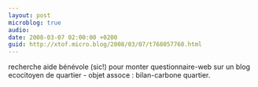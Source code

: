 ```yaml
---
layout: post
microblog: true
audio: 
date: 2008-03-07 02:00:00 +0200
guid: http://xtof.micro.blog/2008/03/07/t768057760.html
---
```

recherche aide bénévole (sic!) pour monter questionnaire-web sur un blog ecocitoyen de quartier - objet assoce : bilan-carbone quartier.
